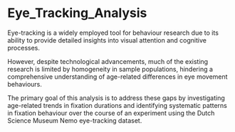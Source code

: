 # Eye_Tracking_Analysis
Eye-tracking is a widely employed tool for behaviour research due to its ability
to provide detailed insights into visual attention and cognitive processes.  

However, despite technological advancements, much of the existing research is limited by homogeneity in sample populations, hindering a comprehensive understanding of age-related differences in eye movement behaviours.

 The primary goal of this analysis is to address these gaps by investigating age-related
 trends in fixation durations and identifying systematic patterns in fixation behaviour
 over the course of an experiment using the Dutch Science Museum Nemo eye-tracking
 dataset.
